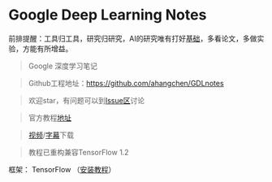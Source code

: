# Google Deep Learning Notes

前排提醒：工具归工具，研究归研究，AI的研究唯有打好[基础](https://github.com/ahangchen/windy-afternoon/tree/master/ml/melon)，多看论文，多做实验，方能有所增益。

> Google 深度学习笔记

> Github工程地址：https://github.com/ahangchen/GDLnotes

> 欢迎star，有问题可以到[Issue区](https://github.com/ahangchen/GDLnotes/issues)讨论

> 官方教程[地址](https://classroom.udacity.com/courses/ud730/lessons/6370362152/concepts/63798118170923)

> [视频](http://d2uz2655q5g6b2.cloudfront.net/6370362152/L1%20Machine%20Learning%20to%20Deep%20Learning%20Videos.zip)/[字幕](http://d2uz2655q5g6b2.cloudfront.net/6370362152/L1%20Machine%20Learning%20to%20Deep%20Learning%20Subtitles.zip)下载

> 教程已重构兼容TensorFlow 1.2 

框架： TensorFlow （[安装教程](https://github.com/ahangchen/GDLnotes/tree/master/note/tensorflow/install.md)）
